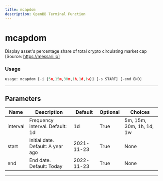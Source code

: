 ```yaml
---
title: mcapdom
description: OpenBB Terminal Function
---
```


# mcapdom

Display asset's percentage share of total crypto circulating market cap [Source: https://messari.io]

### Usage

```python
usage: mcapdom [-i {5m,15m,30m,1h,1d,1w}] [-s START] [-end END]
```

---

## Parameters

| Name | Description | Default | Optional | Choices |
| ---- | ----------- | ------- | -------- | ------- |
| interval | Frequency interval. Default: 1d | 1d | True | 5m, 15m, 30m, 1h, 1d, 1w |
| start | Initial date. Default: A year ago | 2021-11-23 | True | None |
| end | End date. Default: Today | 2022-11-23 | True | None |

---
